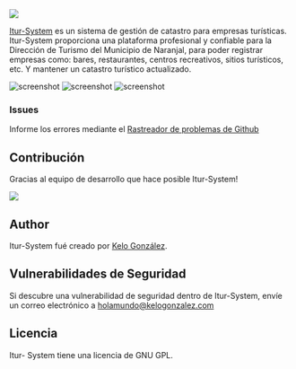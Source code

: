 <img src="https://naranjal.gob.ec/images/iturp.png">


[Itur-System](https://naranjal.gob.ec) es un sistema de gestión de catastro para empresas turísticas. Itur-System proporciona una plataforma profesional y confiable para la Dirección de Turismo del Municipio de Naranjal, para poder registrar empresas como: bares, restaurantes, centros recreativos, sitios turísticos, etc. Y mantener un catastro turístico actualizado.

![screenshot](https://naranjal.gob.ec/images/w1.png)
![screenshot](https://naranjal.gob.ec/images/wallpaper.png)
![screenshot](https://naranjal.gob.ec/images/w2.png)

### Issues
Informe los errores mediante el [Rastreador de problemas de Github](https://github.com/kelogonzalez/turismo/issues)


## Contribución
Gracias al equipo de desarrollo que hace posible Itur-System!

<a href="https://github.com/kelogonzalez/turismo/graphs/contributors"><img src="https://avatars.githubusercontent.com/u/2976678?s=400&u=d97f835b5b0e79afc8b149eb9f30c1af75004722&v=4" /></a>



## Author
Itur-System fué creado por [Kelo González](http://kelogonzalez.com).

## Vulnerabilidades de Seguridad
Si descubre una vulnerabilidad de seguridad dentro de Itur-System, envíe un correo electrónico a holamundo@kelogonzalez.com

## Licencia
Itur- System tiene una licencia de GNU GPL.
